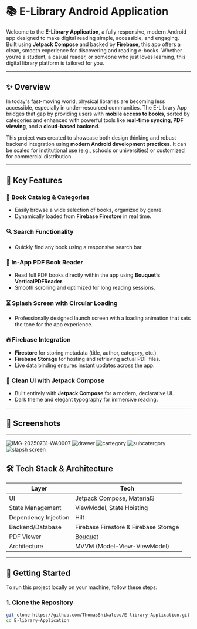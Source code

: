 # 📚 E-Library Android Application

Welcome to the **E-Library Application**, a fully responsive, modern Android app designed to make digital reading simple, accessible, and engaging. Built using **Jetpack Compose** and backed by **Firebase**, this app offers a clean, smooth experience for discovering and reading e-books. Whether you’re a student, a casual reader, or someone who just loves learning, this digital library platform is tailored for you.

---

## ✨ Overview

In today's fast-moving world, physical libraries are becoming less accessible, especially in under-resourced communities. The E-Library App bridges that gap by providing users with **mobile access to books**, sorted by categories and enhanced with powerful tools like **real-time syncing, PDF viewing**, and a **cloud-based backend**.

This project was created to showcase both design thinking and robust backend integration using **modern Android development practices**. It can be scaled for institutional use (e.g., schools or universities) or customized for commercial distribution.

---

## 🌟 Key Features

### 📖 Book Catalog & Categories
- Easily browse a wide selection of books, organized by genre.
- Dynamically loaded from **Firebase Firestore** in real time.

### 🔍 Search Functionality
- Quickly find any book using a responsive search bar.

### 📄 In-App PDF Book Reader
- Read full PDF books directly within the app using **Bouquet’s VerticalPDFReader**.
- Smooth scrolling and optimized for long reading sessions.

### ⏳ Splash Screen with Circular Loading
- Professionally designed launch screen with a loading animation that sets the tone for the app experience.

### 🔥 Firebase Integration
- **Firestore** for storing metadata (title, author, category, etc.)
- **Firebase Storage** for hosting and retrieving actual PDF files.
- Live data binding ensures instant updates across the app.

### 🎨 Clean UI with Jetpack Compose
- Built entirely with **Jetpack Compose** for a modern, declarative UI.
- Dark theme and elegant typography for immersive reading.

---

## 📸 Screenshots
---
![IMG-20250731-WA0007](https://github.com/user-attachments/assets/52ff5720-30ed-4b7f-a3de-f0c29179230f)
![drawer](https://github.com/user-attachments/assets/57158a49-257a-4b55-ab66-5f961fac2da1)
![cartegory](https://github.com/user-attachments/assets/097b2484-10b8-40f0-b6e9-c5891b2c713a)
![subcatergory](https://github.com/user-attachments/assets/2a76bcb2-1fce-4552-a8e5-80ffbfc0b5ed)
![slapsh screen](https://github.com/user-attachments/assets/6a388b24-7cf1-4b45-91ae-5844c6c98d5b)

## 🛠 Tech Stack & Architecture

| Layer              | Tech                                |
|--------------------|-------------------------------------|
| UI                 | Jetpack Compose, Material3          |
| State Management   | ViewModel, State Hoisting           |
| Dependency Injection | Hilt                             |
| Backend/Database   | Firebase Firestore & Firebase Storage |
| PDF Viewer         | [Bouquet](https://github.com/RizziTech/bouquet) |
| Architecture       | MVVM (Model-View-ViewModel)         |

---

## 🚀 Getting Started

To run this project locally on your machine, follow these steps:

### 1. Clone the Repository

```bash
git clone https://github.com/ThomasShikalepo/E-library-Application.git
cd E-library-Application
